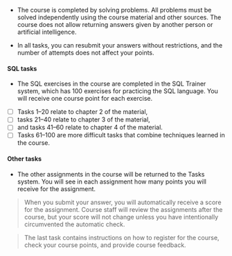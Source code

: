 - The course is completed by solving problems. All problems must be solved independently using the course material and other sources. The course does not allow returning answers given by another person or artificial intelligence.

- In all tasks, you can resubmit your answers without restrictions, and the number of attempts does not affect your points.
#### SQL tasks
- The SQL exercises in the course are completed in the SQL Trainer system, which has 100 exercises for practicing the SQL language. You will receive one course point for each exercise.

* [ ] Tasks 1–20 relate to chapter 2 of the material,
* [ ] tasks 21–40 relate to chapter 3 of the material,
* [ ]  and tasks 41–60 relate to chapter 4 of the material.
* [ ]   Tasks 61–100 are more difficult tasks that combine techniques learned in the course.
#### Other tasks
- The other assignments in the course will be returned to the Tasks system. You will see in each assignment how many points you will receive for the assignment.

> When you submit your answer, you will automatically receive a score for the assignment. Course staff will review the assignments after the course, but your score will not change unless you have intentionally circumvented the automatic check.

> The last task contains instructions on how to register for the course, check your course points, and provide course feedback.


